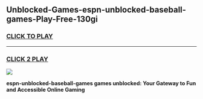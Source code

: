 
## Unblocked-Games-espn-unblocked-baseball-games-Play-Free-130gi
<h3>
<a href="https://premium76.site?title=espn-unblocked-baseball-games&ref=22A">CLICK TO PLAY</a></h3>
<hr>

<h3>
<a href="https://premium76.site?title=espn-unblocked-baseball-games&ref=22A">CLICK 2 PLAY</a>
  
</h3>

<a href="https://premium76.site?title=espn-unblocked-baseball-games&ref=22A"><img src="https://clearcache.store/games.png"></a>


**espn-unblocked-baseball-games games unblocked: Your Gateway to Fun and Accessible Online Gaming**
